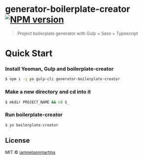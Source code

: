 # generator-boilerplate-creator [![NPM version][npm-image]][npm-url]

> Project boilerplate generator with Gulp + Sass + Typescript

# Quick Start

### Install Yeoman, Gulp and boilerplate-creator

```bash
$ npm i -g yo gulp-cli generator-boilerplate-creator
```

### Make a new directory and cd into it

```bash
$ mkdir PROJECT_NAME && cd $_
```

### Run boilerplate-creator

```bash
$ yo boilerplate-creator
```

## License

MIT © [iamnelsonmartins](.)

[npm-image]: https://badge.fury.io/js/generator-boilerplate-creator.svg
[npm-url]: https://npmjs.org/package/generator-boilerplate-creator
